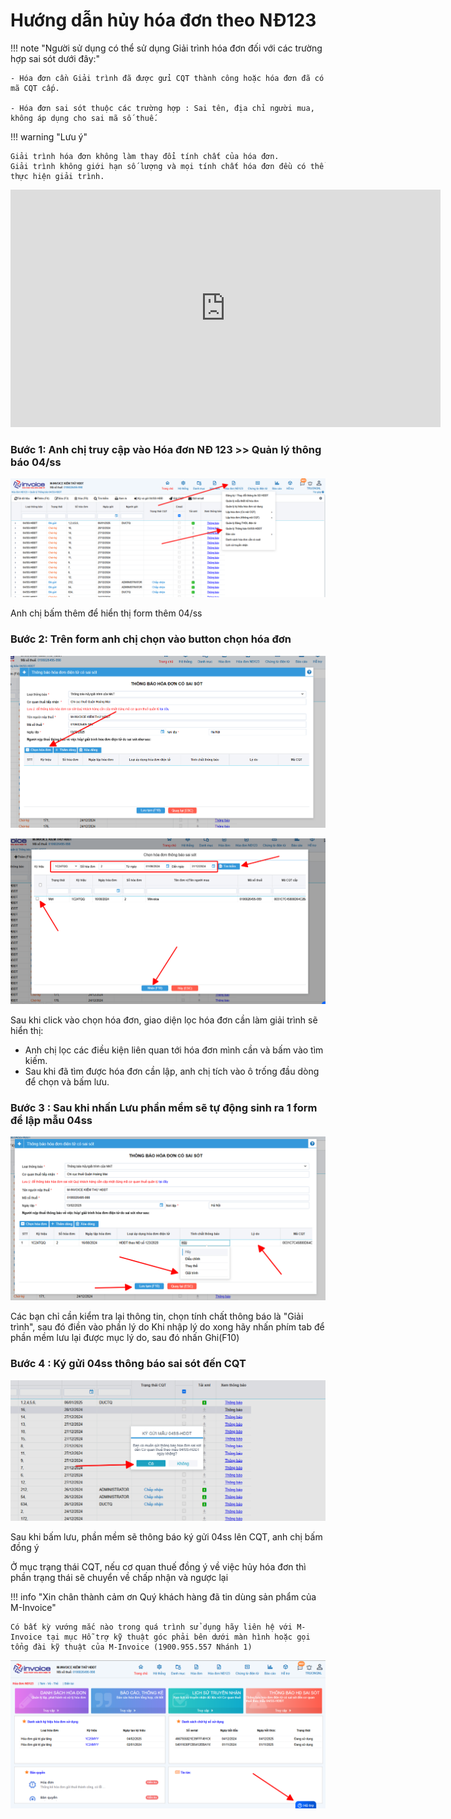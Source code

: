 # **Hướng dẫn hủy hóa đơn theo NĐ123**

!!! note "Người sử dụng có thể sử dụng Giải trình hóa đơn đối với các trường hợp sai sót dưới đây:"

    - Hóa đơn cần Giải trình đã được gửi CQT thành công hoặc hóa đơn đã có mã CQT cấp.

    - Hóa đơn sai sót thuộc các trường hợp : Sai tên, địa chỉ người mua, không áp dụng cho sai mã số thuế.

!!! warning "Lưu ý"

    Giải trình hóa đơn không làm thay đổi tính chất của hóa đơn.
    Giải trình không giới hạn số lượng và mọi tính chất hóa đơn đều có thể thực hiện giải trình.

<iframe style="width: 43rem; height: 380px"
    src="https://www.youtube.com/embed/THGtf-CWDAM" 
    frameborder="0" allowfullscreen>
</iframe>

### Bước 1: Anh chị truy cập vào Hóa đơn NĐ 123 >> Quản lý thông báo 04/ss

![Hình 1](../../assets/images/invoice1/1.0_04ss_1.png)

Anh chị bấm thêm để hiển thị form thêm 04/ss

### Bước 2: Trên form anh chị chọn vào button chọn hóa đơn

![Hình 2](../../assets/images/invoice1/1.0_04ss_2.png)

![Hình 3](../../assets/images/invoice1/1.0_04ss_3.png)

Sau khi click vào chọn hóa đơn, giao diện lọc hóa đơn cần làm giải trình sẽ hiển thị:

- Anh chị lọc các điều kiện liên quan tới hóa đơn mình cần và bấm vào tìm kiếm.
- Sau khi đã tìm được hóa đơn cần lập, anh chị tích vào ô trống đầu dòng để chọn và bấm lưu.

### Bước 3 : Sau khi nhấn Lưu phần mềm sẽ tự động sinh ra 1 form để lập mẫu 04ss

![Hình 4](../../assets/images/invoice1/1.0_04ss_4.png)

Các bạn chỉ cần kiểm tra lại thông tin, chọn tính chất thông báo là "Giải trình", sau đó điền vào phần lý do
Khi nhập lý do xong hãy nhấn phím tab để phần mềm lưu lại được mục lý do, sau đó nhấn Ghi(F10)

### Bước 4 : Ký gửi 04ss thông báo sai sót đến CQT

![Hình 5](../../assets/images/invoice1/1.0_04ss_5.png)

Sau khi bấm lưu, phần mềm sẽ thông báo ký gửi 04ss lên CQT, anh chị bấm đồng ý

Ở mục trạng thái CQT, nếu cơ quan thuế đồng ý về việc hủy hóa đơn thì phần trạng thái sẽ chuyển về chấp nhận và ngược lại

!!! info "Xin chân thành cảm ơn Quý khách hàng đã tin dùng sản phẩm của M-Invoice"

    Có bất kỳ vướng mắc nào trong quá trình sử dụng hãy liên hệ với M-Invoice tại mục Hỗ trợ kỹ thuật góc phải bên dưới màn hình hoặc gọi tổng đài kỹ thuật của M-Invoice (1900.955.557 Nhánh 1)

![Hình 5](../../assets/images/invoice1/1.0_suaTienBangTay_5.png)

